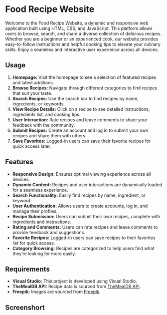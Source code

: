 <h1>Food Recipe Website</h1>
  <p> Welcome to the Food Recipe Website, a dynamic and responsive web application built using HTML, CSS, and JavaScript. This platform allows users to browse, search, and share a diverse collection of delicious recipes. Whether you are a beginner or an experienced cook, our website provides easy-to-follow instructions and helpful cooking tips to elevate your culinary skills. Enjoy a seamless and interactive user experience across all devices.
</p>
<h2>Usage</h2>
 <ol>
        <li><strong>Homepage:</strong> Visit the homepage to see a selection of featured recipes and latest additions.</li>
        <li><strong>Browse Recipes:</strong> Navigate through different categories to find recipes that suit your taste.</li>
        <li><strong>Search Recipes:</strong> Use the search bar to find recipes by name, ingredients, or keywords.</li>
        <li><strong>View Recipe Details:</strong> Click on a recipe to see detailed instructions, ingredients list, and cooking tips.</li>
        <li><strong>User Interaction:</strong> Rate recipes and leave comments to share your feedback with the community.</li>
        <li><strong>Submit Recipes:</strong> Create an account and log in to submit your own recipes and share them with others.</li>
        <li><strong>Save Favorites:</strong> Logged-in users can save their favorite recipes for quick access later.</li>
</ol>
<h2>Features</h2>
  <ul>
        <li><strong>Responsive Design:</strong> Ensures optimal viewing experience across all devices.</li>
        <li><strong>Dynamic Content:</strong> Recipes and user interactions are dynamically loaded for a seamless experience.</li>
        <li><strong>Search Functionality:</strong> Easily find recipes by name, ingredient, or keyword.</li>
        <li><strong>User Authentication:</strong> Allows users to create accounts, log in, and manage their profiles.</li>
        <li><strong>Recipe Submission:</strong> Users can submit their own recipes, complete with ingredients and instructions.</li>
        <li><strong>Rating and Comments:</strong> Users can rate recipes and leave comments to provide feedback and suggestions.</li>
        <li><strong>Favorite Recipes:</strong> Logged-in users can save recipes to their favorites list for quick access.</li>
        <li><strong>Category Browsing:</strong> Recipes are categorized to help users find what they’re looking for more easily.</li>
    </ul>
<h2>Requirements</h2>
    <ul>
        <li><strong>Visual Studio:</strong> This project is developed using Visual Studio.</li>
        <li><strong>TheMealDB API:</strong> Recipe data is sourced from <a href="https://www.themealdb.com/api.php">TheMealDB API</a>.</li>
        <li><strong>Freepik:</strong> Images are sourced from <a href="https://www.freepik.com">Freepik</a>.</li>
    </ul>
<h2>Screenshort</h2>
